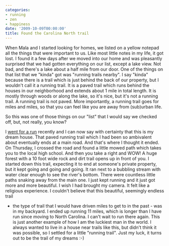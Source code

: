```yaml
---
categories:
- running
- zen
- happiness
date: '2009-10-09T00:00:00'
title: Found the Carolina North trail
---
```



When Mala and I started looking for homes, we listed on a yellow notepad
all the things that were important to us. Like most little notes in my
life, it got lost. I found it a few days after we moved into our home and
was pleasantly surprised that we had gotten everything on our list, except
a lake view. Not bad, and there's a lake about a half mile from our
door. One of the things on that list that we "kinda" got was "running
trails nearby". I say "kinda" because there is a trail which is just behind
the back of our property, but I wouldn't call it a running trail. It is a
paved trail which runs behind the houses in our neighborhood and extends
about 1 mile in total length. It is mostly through woods or along the lake,
so it's nice, but it's not a running trail. A running trail is not
paved. More importantly, a running trail goes for miles and miles, so that
you can feel like you are away from (sub)urban life.

So this was one of those things on our "list" that I would say we checked
off, but, not really, you know?

I [went for a run](http://twitter.com/vkurup/status/4533018776) recently
and I can now say with certainty that this is my dream house. That paved
running trail which I had been so ambivalent about eventually ends at a
main road. And that's where I thought it ended. On Thursday, I crossed the
road and found a little mowed path which takes you to the local high
school. And then you take a right and WOW! A huge forest with a 10 foot
wide rock and dirt trail opens up in front of you. I started down this
trail, expecting it to end at someone's private property, but it kept going
and going and going. It ran next to a bubbling stream with water clear
enough to see the river's bottom. There were countless little paths snaking
away from the main one. I just kept running and it just got more and more
beautiful. I wish I had brought my camera. It felt like a religious
experience. I couldn't believe that this beautiful, seemingly endless trail
- the type of trail that I would have driven miles to get to in the past -
was in my backyard. I ended up running 11 miles, which is longer than I
have run since moving to North Carolina. I can't wait to run there
again. This is just another example of how I am the luckiest man in the
world. I always wanted to live in a house near trails like this, but didn't
think it was possible, so I settled for a little "running trail". Just my
luck, it turns out to be the trail of my dreams :-)
